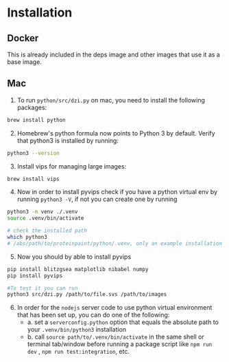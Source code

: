# Installation

## Docker

This is already included in the deps image and other images that use it as a base image.

## Mac

1. To run `python/src/dzi.py` on mac, you need to install the following packages:

```sh
brew install python
```

2. Homebrew's python formula now points to Python 3 by default. Verify that python3 is installed by running:

```sh
python3 --version
```

3. Install vips for managing large images:

```sh
brew install vips
```

4. Now in order to install pyvips check if you have a python virtual env
by running `python3 -V`, if not you can create one by running

```sh
python3 -m venv ./.venv
source .venv/bin/activate

# check the installed path
which python3
# /abs/path/to/proteinpaint/python/.venv, only an example installation dir location 
```

5. Now you should by able to install pyvips

```sh
pip install blitzgsea matplotlib nibabel numpy
pip install pyvips

#To test it you can run
python3 src/dzi.py /path/to/file.svs /path/to/images
```

6. In order for the `nodejs` server code to use python virtual environment
that has been set up, you can do one of the following:
	- a. set a `serverconfig.python` option that equals the absolute path to your `.venv/bin/python3` installation
	- b. call `source path/to/.venv/bin/activate` in the same shell or terminal tab/window before running a package script
	like `npm run dev` , `npm run test:integration`, etc.

